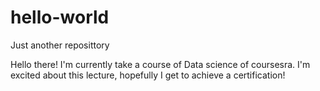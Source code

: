 # hello-world
Just another reposittory

Hello there!
I'm currently take a course of Data science of coursesra.
I'm excited about this lecture, hopefully I get to achieve a certification!
